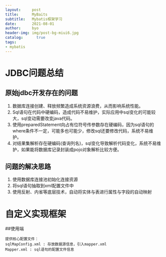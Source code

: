 ```yaml
---
layout:     post
title:      MyBaits
subtitle:   Mybatis框架学习
date:       2021-08-01
author:     byo
header-img: img/post-bg-miui6.jpg
catalog: 	  true
tags:
- mybatis
---
```


# JDBC问题总结

## 原始jdbc开发存在的问题

1. 数据库连接创建、释放频繁造成系统资源浪费，从而影响系统性能。
2. Sql语句在代码中硬编码，造成代码不易维护，实际应用中sql变化的可能较大，sql变动需要改变java代码。
3. 使用preparedStatement向占有位符号传参数存在硬编码，因为sql语句的where条件不一定，可能多也可能少，修改sql还要修改代码，系统不易维护。
4. 对结果集解析存在硬编码(查询列名)，sql变化导致解析代码变化，系统不易维护，如果能将数据库记录封装成pojo对象解析比较方便。

## 问题的解决思路

1. 使用数据库连接池初始化连接资源
2. 将sql语句抽取到xml配置文件中
3. 使用反射、内省等底层技术，自动将实体与表进行属性与字段的自动映射

# 自定义实现框架

##使用端
```
提供核心配置文件：
sqlMapConfig.xml : 存放数据源信息，引入mapper.xml
Mapper.xml : sql语句的配置文件信息
```